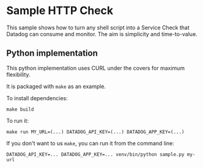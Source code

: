 # Sample HTTP Check

This sample shows how to turn any shell script into a Service Check
that Datadog can consume and monitor. The aim is simplicity and
time-to-value.

## Python implementation

This python implementation uses CURL under the covers for maximum
flexibility.

It is packaged with `make` as an example.

To install dependencies:

    make build

To run it:

    make run MY_URL=(...) DATADOG_API_KEY=(...) DATADOG_APP_KEY=(...)

If you don't want to us `make`, you can run it from the command line:

    DATADOG_API_KEY=... DATADOG_APP_KEY=... venv/bin/python sample.py my-url


